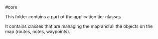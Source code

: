 #core

This folder contains a part of the application tier classes

It contains classes that are managing the map and all the objects on the map (routes, notes, waypoints).
